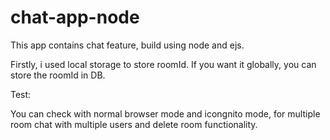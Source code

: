 # chat-app-node
This app contains chat feature, build using node and ejs.

Firstly, i used local storage to store roomId. If you want it globally, you can store the roomId in DB.  

Test:

You can check with normal browser mode and icongnito mode, for multiple room chat with multiple users and delete room functionality.